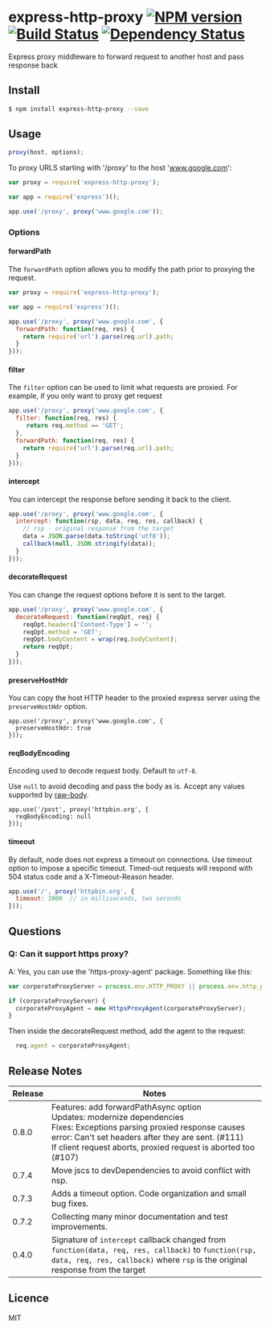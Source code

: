 # express-http-proxy [![NPM version](https://badge.fury.io/js/express-http-proxy.svg)](http://badge.fury.io/js/express-http-proxy) [![Build Status](https://travis-ci.org/villadora/express-http-proxy.svg?branch=master)](https://travis-ci.org/villadora/express-http-proxy) [![Dependency Status](https://gemnasium.com/villadora/express-http-proxy.svg)](https://gemnasium.com/villadora/express-http-proxy)

Express proxy middleware to forward request to another host and pass response back

## Install

```bash
$ npm install express-http-proxy --save
```

## Usage
```js
proxy(host, options);
```

To proxy URLS starting with '/proxy' to the host 'www.google.com':

```js
var proxy = require('express-http-proxy');

var app = require('express')();

app.use('/proxy', proxy('www.google.com'));
```

### Options


#### forwardPath

The ```forwardPath``` option allows you to modify the path prior to proxying the request.

```js
var proxy = require('express-http-proxy');

var app = require('express')();

app.use('/proxy', proxy('www.google.com', {
  forwardPath: function(req, res) {
    return require('url').parse(req.url).path;
  }
}));
```

#### filter
The ```filter``` option can be used to limit what requests are proxied. For example, if you only want to proxy get request

```js
app.use('/proxy', proxy('www.google.com', {
  filter: function(req, res) {
     return req.method == 'GET';
  },
  forwardPath: function(req, res) {
    return require('url').parse(req.url).path;
  }
}));
```

#### intercept
You can intercept the response before sending it back to the client.

```js
app.use('/proxy', proxy('www.google.com', {
  intercept: function(rsp, data, req, res, callback) {
    // rsp - original response from the target
    data = JSON.parse(data.toString('utf8'));
    callback(null, JSON.stringify(data));
  }
}));
```

#### decorateRequest

You can change the request options before it is sent to the target.

```js
app.use('/proxy', proxy('www.google.com', {
  decorateRequest: function(reqOpt, req) {
    reqOpt.headers['Content-Type'] = '';
    reqOpt.method = 'GET';
    reqOpt.bodyContent = wrap(req.bodyContent);
    return reqOpt;
  }
}));

```

#### preserveHostHdr

You can copy the host HTTP header to the proxied express server using the `preserveHostHdr` option.

```
app.use('/proxy', proxy('www.google.com', {
  preserveHostHdr: true
}));
```

#### reqBodyEncoding

Encoding used to decode request body. Default to ```utf-8```.

Use ```null``` to avoid decoding and pass the body as is.
Accept any values supported by [raw-body](https://www.npmjs.com/package/raw-body#readme).

```
app.use('/post', proxy('httpbin.org', {
  reqBodyEncoding: null
}));
```


#### timeout

By default, node does not express a timeout on connections.   Use timeout option to impose a specific timeout.    Timed-out requests will respond with 504 status code and a X-Timeout-Reason header.

```js
app.use('/', proxy('httpbin.org', {
  timeout: 2000  // in milliseconds, two seconds
}));
```


## Questions

### Q: Can it support https proxy?

A:  Yes, you can use the 'https-proxy-agent' package. Something like this:

```js
var corporateProxyServer = process.env.HTTP_PROXY || process.env.http_proxy || process.env.HTTPS_PROXY || process.env.https_proxy;

if (corporateProxyServer) {
  corporateProxyAgent = new HttpsProxyAgent(corporateProxyServer);
}
```

Then inside the decorateRequest method, add the agent to the request:

```js
  req.agent = corporateProxyAgent;
```

## Release Notes

| Release | Notes |
| --- | --- |
| 0.8.0 | Features:  add forwardPathAsync option <br />Updates:  modernize dependencies <br />Fixes: Exceptions parsing proxied response causes error: Can't set headers after they are sent. (#111) <br />If client request aborts, proxied request is aborted too (#107) |
| 0.7.4 | Move jscs to devDependencies to avoid conflict with nsp. |
| 0.7.3 | Adds a timeout option.   Code organization and small bug fixes. |
| 0.7.2 | Collecting many minor documentation and test improvements. |
| 0.4.0 | Signature of `intercept` callback changed from `function(data, req, res, callback)` to `function(rsp, data, req, res, callback)` where `rsp` is the original response from the target |

## Licence

MIT
<!-- do not want to make nodeinit to complicated, you can edit this whenever you want. -->
